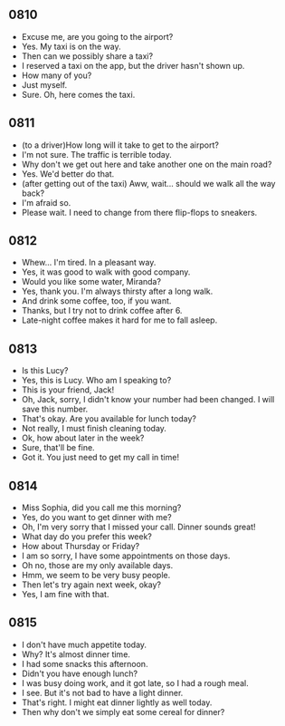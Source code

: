 ## 0810

- Excuse me, are you going to the airport?
- Yes. My taxi is on the way.
- Then can we possibly share a taxi?
- I reserved a taxi on the app, but the driver hasn't shown up.
- How many of you?
- Just myself.
- Sure. Oh, here comes the taxi.

## 0811

- (to a driver)How long will it take to get to the airport?
- I'm not sure. The traffic is terrible today.
- Why don't we get out here and take another one on the main road?
- Yes. We'd better do that.
- (after getting out of the taxi) Aww, wait... should we walk all the way back?
- I'm afraid so.
- Please wait. I need to change from there flip-flops to sneakers.

## 0812

- Whew... I'm tired. In a pleasant way.
- Yes, it was good to walk with good company.
- Would you like some water, Miranda?
- Yes, thank you. I'm always thirsty after a long walk.
- And drink some coffee, too, if you want.
- Thanks, but I try not to drink coffee after 6.
- Late-night coffee makes it hard for me to fall asleep.

## 0813

- Is this Lucy?
- Yes, this is Lucy. Who am I speaking to?
- This is your friend, Jack!
- Oh, Jack, sorry, I didn't know your number had been changed. I will save this number.
- That's okay. Are you available for lunch today?
- Not really, I must finish cleaning today.
- Ok, how about later in the week?
- Sure, that'll be fine.
- Got it. You just need to get my call in time!

## 0814

- Miss Sophia, did you call me this morning?
- Yes, do you want to get dinner with me?
- Oh, I'm very sorry that I missed your call. Dinner sounds great!
- What day do you prefer this week?
- How about Thursday or Friday?
- I am so sorry, I have some appointments on those days.
- Oh no, those are my only available days.
- Hmm, we seem to be very busy people.
- Then let's try again next week, okay?
- Yes, I am fine with that.

## 0815

- I don't have much appetite today.
- Why? It's almost dinner time.
- I had some snacks this afternoon.
- Didn't you have enough lunch?
- I was busy doing work, and it got late, so I had a rough meal.
- I see. But it's not bad to have a light dinner.
- That's right. I might eat dinner lightly as well today.
- Then why don't we simply eat some cereal for dinner?